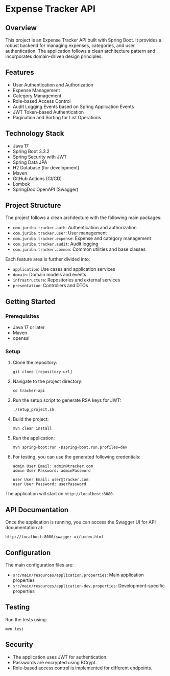 # Expense Tracker API

## Overview

This project is an Expense Tracker API built with Spring Boot. It provides a robust backend for managing expenses, categories, and user authentication. The application follows a clean architecture pattern and incorporates domain-driven design principles.

## Features

- User Authentication and Authorization
- Expense Management
- Category Management
- Role-based Access Control
- Audit Logging Events based on Spring Application Events
- JWT Token-based Authentication
- Pagination and Sorting for List Operations

## Technology Stack

- Java 17
- Spring Boot 3.3.2
- Spring Security with JWT
- Spring Data JPA
- H2 Database (for development)
- Maven
- GitHub Actions (CI/CD)
- Lombok
- SpringDoc OpenAPI (Swagger)

## Project Structure

The project follows a clean architecture with the following main packages:

- `com.juriba.tracker.auth`: Authentication and authorization
- `com.juriba.tracker.user`: User management
- `com.juriba.tracker.expense`: Expense and category management
- `com.juriba.tracker.audit`: Audit logging
- `com.juriba.tracker.common`: Common utilities and base classes

Each feature area is further divided into:

- `application`: Use cases and application services
- `domain`: Domain models and events
- `infrastructure`: Repositories and external services
- `presentation`: Controllers and DTOs

## Getting Started

### Prerequisites

- Java 17 or later
- Maven
- openssl

### Setup

1. Clone the repository:
   ```
   git clone [repository-url]
   ```

2. Navigate to the project directory:
   ```
   cd tracker-api
   ```

3. Run the setup script to generate RSA keys for JWT:
   ```
   ./setup_project.sh
   ```

4. Build the project:
   ```
   mvn clean install
   ```

5. Run the application:
   ```
   mvn spring-boot:run -Dspring-boot.run.profiles=dev
   ```
   
6. For testing, you can use the generated following credentials:
   ```
   admin User Email: admin@tracker.com
   admin User Password: adminPassword
   
   user User Email: user@tracker.com
   user User Password: userPassword  
   ```

The application will start on `http://localhost:8080`.

## API Documentation

Once the application is running, you can access the Swagger UI for API documentation at:

```
http://localhost:8080/swagger-ui/index.html
```

## Configuration

The main configuration files are:

- `src/main/resources/application.properties`: Main application properties
- `src/main/resources/application-dev.properties`: Development-specific properties

## Testing

Run the tests using:

```
mvn test
```

## Security

- The application uses JWT for authentication.
- Passwords are encrypted using BCrypt.
- Role-based access control is implemented for different endpoints.

